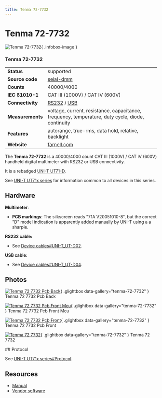 ```yaml
---
title: Tenma 72-7732
---
```


# Tenma 72-7732

<div class="infobox" markdown>

![Tenma 72-7732](./img/Tenma_72-7732_PCB_back.jpg){ .infobox-image }

### Tenma 72-7732

| | |
|---|---|
| **Status** | supported |
| **Source code** | [seial-dmm](https://github.com/OpenTraceLab/OpenTraceCapture/tree/main/src/hardware/seial-dmm) |
| **Counts** | 40000/4000 |
| **IEC 61010-1** | CAT III (1000V) / CAT IV (600V) |
| **Connectivity** | [RS232](https://sigrok.org/wiki/Device_cables#UNI-T_UT-D02) / [USB](https://sigrok.org/wiki/Device_cables#UNI-T_UT-D04) |
| **Measurements** | voltage, current, resistance, capacitance, frequency, temperature, duty cycle, diode, continuity |
| **Features** | autorange, true-rms, data hold, relative, backlight |
| **Website** | [farnell.com](http://cpc.farnell.com/1/1/52710-multimeter-digital-usb-72-7732-tenma.html) |

</div>

The **Tenma 72-7732** is a 40000/4000 count CAT III (1000V) / CAT IV (600V) handheld digital multimeter with RS232 or USB connectivity.

It is a rebadged [UNI-T UT71-D](https://sigrok.org/wiki/UNI-T_UT71x_series).

See [UNI-T UT71x series](https://sigrok.org/wiki/UNI-T_UT71x_series) for information common to all devices in this series.

## Hardware

**Multimeter**:

- **PCB markings**: The silkscreen reads "71A V20051010-8", but the correct "D" model indication is apparently added manually by UNI-T using a a sharpie.

**RS232 cable:**

- See [Device cables#UNI-T_UT-D02](https://sigrok.org/wiki/Device_cables#UNI-T_UT-D02).

**USB cable:**

- See [Device cables#UNI-T_UT-D04](https://sigrok.org/wiki/Device_cables#UNI-T_UT-D04).

## Photos

<div class="photo-grid" markdown>

[![Tenma 72 7732 Pcb Back](./img/Tenma_72-7732_PCB_back.jpg)](./img/Tenma_72-7732_PCB_back.jpg "Tenma 72 7732 Pcb Back"){ .glightbox data-gallery="tenma-72-7732" }
<span class="caption">Tenma 72 7732 Pcb Back</span>

[![Tenma 72 7732 Pcb Front Mcu](./img/Tenma_72-7732_PCB_front_MCU.jpg)](./img/Tenma_72-7732_PCB_front_MCU.jpg "Tenma 72 7732 Pcb Front Mcu"){ .glightbox data-gallery="tenma-72-7732" }
<span class="caption">Tenma 72 7732 Pcb Front Mcu</span>

[![Tenma 72 7732 Pcb Front](./img/Tenma_72-7732_PCB_front.jpg)](./img/Tenma_72-7732_PCB_front.jpg "Tenma 72 7732 Pcb Front"){ .glightbox data-gallery="tenma-72-7732" }
<span class="caption">Tenma 72 7732 Pcb Front</span>

[![Tenma 72 7732](./img/Tenma_72-7732.png)](./img/Tenma_72-7732.png "Tenma 72 7732"){ .glightbox data-gallery="tenma-72-7732" }
<span class="caption">Tenma 72 7732</span>

</div>
## Protocol

See [UNI-T UT71x series#Protocol](https://sigrok.org/wiki/UNI-T_UT71x_series#Protocol).

## Resources
- [Manual](http://www.mcmelectronics.com/content/ProductData/Manuals/72-7730.pdf)
- [Vendor software](http://www.element14.com/community/servlet/JiveServlet/download/42351-2-109285/Tenma%2072-7732.zip)

